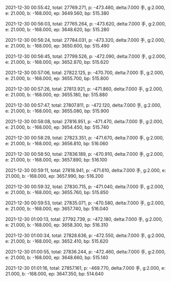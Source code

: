 2021-12-30 00:55:42, total: 27769.271, p: -473.480, delta:7.000 手, g:2.000, e: 21.000, b: -168.000, ep: 3649.560, bp: 515.380

2021-12-30 00:56:03, total: 27765.264, p: -473.620, delta:7.000 手, g:2.000, e: 21.000, b: -168.000, ep: 3648.620, bp: 515.280

2021-12-30 00:56:24, total: 27784.031, p: -473.320, delta:7.000 手, g:2.000, e: 21.000, b: -168.000, ep: 3650.600, bp: 515.490

2021-12-30 00:56:45, total: 27799.526, p: -472.090, delta:7.000 手, g:2.000, e: 21.000, b: -168.000, ep: 3652.870, bp: 515.620

2021-12-30 00:57:06, total: 27822.125, p: -470.700, delta:7.000 手, g:2.000, e: 21.000, b: -168.000, ep: 3655.700, bp: 515.800

2021-12-30 00:57:26, total: 27813.921, p: -471.860, delta:7.000 手, g:2.000, e: 21.000, b: -168.000, ep: 3655.180, bp: 515.880

2021-12-30 00:57:47, total: 27807.811, p: -472.120, delta:7.000 手, g:2.000, e: 21.000, b: -168.000, ep: 3655.080, bp: 515.900

2021-12-30 00:58:08, total: 27816.951, p: -471.470, delta:7.000 手, g:2.000, e: 21.000, b: -168.000, ep: 3654.450, bp: 515.740

2021-12-30 00:58:29, total: 27823.351, p: -471.670, delta:7.000 手, g:2.000, e: 21.000, b: -168.000, ep: 3656.810, bp: 516.060

2021-12-30 00:58:50, total: 27836.189, p: -470.910, delta:7.000 手, g:2.000, e: 21.000, b: -168.000, ep: 3657.890, bp: 516.100

2021-12-30 00:59:11, total: 27818.941, p: -471.610, delta:7.000 手, g:2.000, e: 21.000, b: -168.000, ep: 3657.990, bp: 516.200

2021-12-30 00:59:32, total: 27830.715, p: -471.040, delta:7.000 手, g:2.000, e: 21.000, b: -168.000, ep: 3655.760, bp: 515.850

2021-12-30 00:59:53, total: 27835.071, p: -470.580, delta:7.000 手, g:2.000, e: 21.000, b: -168.000, ep: 3657.740, bp: 516.040

2021-12-30 01:00:13, total: 27792.739, p: -472.180, delta:7.000 手, g:2.000, e: 21.000, b: -168.000, ep: 3658.300, bp: 516.310

2021-12-30 01:00:34, total: 27828.636, p: -472.550, delta:7.000 手, g:2.000, e: 21.000, b: -168.000, ep: 3652.410, bp: 515.620

2021-12-30 01:00:55, total: 27836.244, p: -472.460, delta:7.000 手, g:2.000, e: 21.000, b: -168.000, ep: 3648.660, bp: 515.140

2021-12-30 01:01:16, total: 27857.161, p: -469.770, delta:7.000 手, g:2.000, e: 21.000, b: -168.000, ep: 3647.350, bp: 514.640
